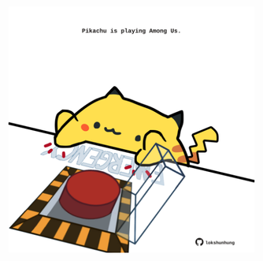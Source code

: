 <!-- built at 23/06/2023, 07:01:04 UTC -->
<p align="center">
  <img width="500" height="500" src="./ReadmeImage.svg">
</p>
